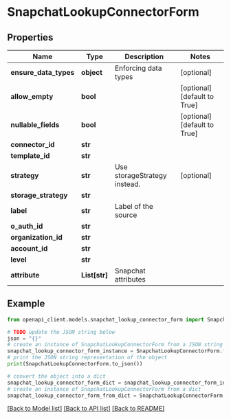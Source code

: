 # SnapchatLookupConnectorForm


## Properties

Name | Type | Description | Notes
------------ | ------------- | ------------- | -------------
**ensure_data_types** | **object** | Enforcing data types | [optional] 
**allow_empty** | **bool** |  | [optional] [default to True]
**nullable_fields** | **bool** |  | [optional] [default to True]
**connector_id** | **str** |  | 
**template_id** | **str** |  | 
**strategy** | **str** | Use storageStrategy instead. | [optional] 
**storage_strategy** | **str** |  | 
**label** | **str** | Label of the source | 
**o_auth_id** | **str** |  | 
**organization_id** | **str** |  | 
**account_id** | **str** |  | 
**level** | **str** |  | 
**attribute** | **List[str]** | Snapchat attributes | 

## Example

```python
from openapi_client.models.snapchat_lookup_connector_form import SnapchatLookupConnectorForm

# TODO update the JSON string below
json = "{}"
# create an instance of SnapchatLookupConnectorForm from a JSON string
snapchat_lookup_connector_form_instance = SnapchatLookupConnectorForm.from_json(json)
# print the JSON string representation of the object
print(SnapchatLookupConnectorForm.to_json())

# convert the object into a dict
snapchat_lookup_connector_form_dict = snapchat_lookup_connector_form_instance.to_dict()
# create an instance of SnapchatLookupConnectorForm from a dict
snapchat_lookup_connector_form_from_dict = SnapchatLookupConnectorForm.from_dict(snapchat_lookup_connector_form_dict)
```
[[Back to Model list]](../README.md#documentation-for-models) [[Back to API list]](../README.md#documentation-for-api-endpoints) [[Back to README]](../README.md)


